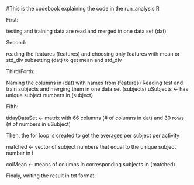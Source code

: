 

#This is the codebook explaining the code in the run_analysis.R

First:

testing and training data are read and merged in one data set (dat)

Second:

reading the features (features) and choosing only features with mean or std_div
subsetting (dat) to get mean and std_div

Third/Forth:

Naming the columns in (dat) with names from (features)
Reading test and train subjects and merging them in one data set (subjects)
uSubjects <- has unique subject numbers in (subject)

Fifth:

tidayDataSet <- matrix with 66 columns (# of columns in dat) 
			and 30 rows (# of numbers in uSubject)

Then, the for loop is created to get the averages per subject per activity

matched <- vector of subject numbers that equal to the unique subject number in i

colMean <- means of columns in corresponding subjects in (matched)


Finaly, writing the result in txt format.

